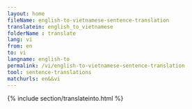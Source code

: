 ```yaml
---
layout: home
fileName: english-to-vietnamese-sentence-translation
translatein: english_to_vietnamese
folderName : translate
lang: vi
from: en
to: vi
langname: english-to
permalink: /vi/english-to-vietnamese-sentence-translation
tool: sentence-translations
matchurls: en&&vi
---
```

{% include section/translateinto.html %}
